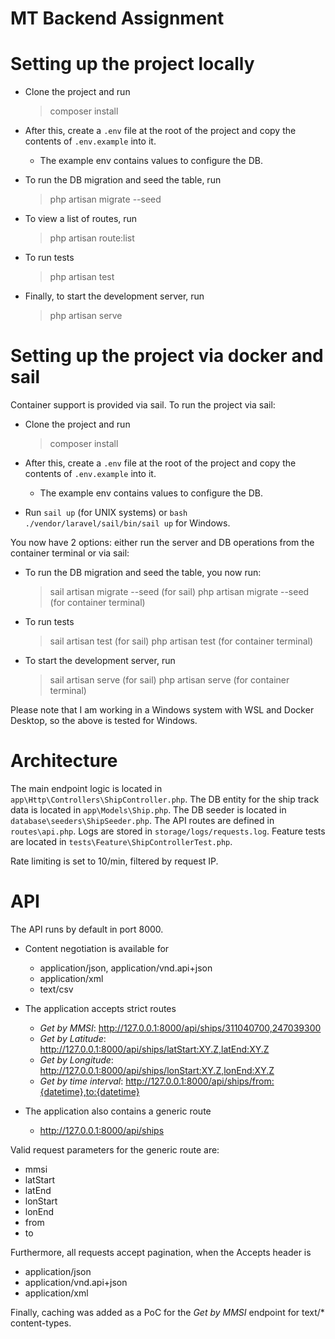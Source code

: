 # MT Backend Assignment

# Setting up the project locally

- Clone the project and run
    > composer install

- After this, create a `.env` file at the root of the project and copy the contents of `.env.example` into it.
  -  The example env contains values to configure the DB.

- To run the DB migration and seed the table, run
    > php artisan migrate --seed

- To view a list of routes, run
    > php artisan route:list

- To run tests
    > php artisan test

- Finally, to start the development server, run
    > php artisan serve

# Setting up the project via docker and sail

Container support is provided via sail. To run the project via sail:

- Clone the project and run
    > composer install

- After this, create a `.env` file at the root of the project and copy the contents of `.env.example` into it.
  - The example env contains values to configure the DB.

- Run `sail up` (for UNIX systems) or `bash ./vendor/laravel/sail/bin/sail up` for Windows.

You now have 2 options: either run the server and DB operations from the container terminal or via sail:

- To run the DB migration and seed the table, you now run:
   > sail artisan migrate --seed (for sail)
   > php artisan migrate --seed (for container terminal)

- To run tests
    > sail artisan test (for sail)
    > php artisan test (for container terminal)

- To start the development server, run
    > sail artisan serve (for sail)
    > php artisan serve (for container terminal)


Please note that I am working in a Windows system with WSL and Docker Desktop, so the above is tested for Windows.

# Architecture

The main endpoint logic is located in `app\Http\Controllers\ShipController.php`.
The DB entity for the ship track data is located in `app\Models\Ship.php`.
The DB seeder is located in `database\seeders\ShipSeeder.php`.
The API routes are defined in `routes\api.php`.
Logs are stored in `storage/logs/requests.log`.
Feature tests are located in `tests\Feature\ShipControllerTest.php`.

Rate limiting is set to 10/min, filtered by request IP.

# API

The API runs by default in port 8000.

- Content negotiation is available for
    - application/json, application/vnd.api+json
    - application/xml
    - text/csv

- The application accepts strict routes
  - *Get by MMSI*: http://127.0.0.1:8000/api/ships/311040700,247039300
  - *Get by Latitude*: http://127.0.0.1:8000/api/ships/latStart:XY.Z,latEnd:XY.Z
  - *Get by Longitude*: http://127.0.0.1:8000/api/ships/lonStart:XY.Z,lonEnd:XY.Z
  - *Get by time interval*: http://127.0.0.1:8000/api/ships/from:{datetime},to:{datetime}

- The application also contains a generic route
  - http://127.0.0.1:8000/api/ships
  
Valid request parameters for the generic route are:
- mmsi
- latStart
- latEnd
- lonStart
- lonEnd
- from
- to

Furthermore, all requests accept pagination, when the Accepts header is
- application/json
- application/vnd.api+json
- application/xml


Finally, caching was added as a PoC for the *Get by MMSI* endpoint for text/* content-types.